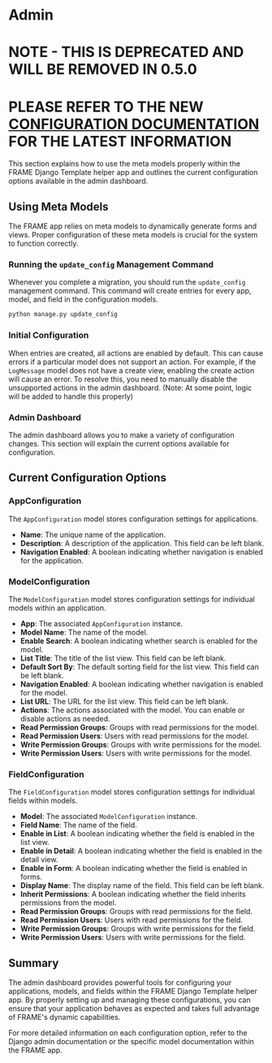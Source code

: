 # Admin

# NOTE - THIS IS DEPRECATED AND WILL BE REMOVED IN 0.5.0
# PLEASE REFER TO THE NEW [CONFIGURATION DOCUMENTATION](configuration.md) FOR THE LATEST INFORMATION
This section explains how to use the meta models properly within the FRAME Django Template helper app and outlines the current configuration options available in the admin dashboard.

## Using Meta Models

The FRAME app relies on meta models to dynamically generate forms and views. Proper configuration of these meta models is crucial for the system to function correctly.

### Running the `update_config` Management Command

Whenever you complete a migration, you should run the `update_config` management command. This command will create entries for every app, model, and field in the configuration models.
```bash
python manage.py update_config
```

### Initial Configuration

When entries are created, all actions are enabled by default. This can cause errors if a particular model does not support an action. For example, if the `LogMessage` model does not have a create view, enabling the create action will cause an error. To resolve this, you need to manually disable the unsupported actions in the admin dashboard. (Note: At some point, logic will be added to handle this properly)

### Admin Dashboard

The admin dashboard allows you to make a variety of configuration changes. This section will explain the current options available for configuration.

## Current Configuration Options

### AppConfiguration

The `AppConfiguration` model stores configuration settings for applications.

- **Name**: The unique name of the application.
- **Description**: A description of the application. This field can be left blank.
- **Navigation Enabled**: A boolean indicating whether navigation is enabled for the application.

### ModelConfiguration

The `ModelConfiguration` model stores configuration settings for individual models within an application.

- **App**: The associated `AppConfiguration` instance.
- **Model Name**: The name of the model.
- **Enable Search**: A boolean indicating whether search is enabled for the model.
- **List Title**: The title of the list view. This field can be left blank.
- **Default Sort By**: The default sorting field for the list view. This field can be left blank.
- **Navigation Enabled**: A boolean indicating whether navigation is enabled for the model.
- **List URL**: The URL for the list view. This field can be left blank.
- **Actions**: The actions associated with the model. You can enable or disable actions as needed.
- **Read Permission Groups**: Groups with read permissions for the model.
- **Read Permission Users**: Users with read permissions for the model.
- **Write Permission Groups**: Groups with write permissions for the model.
- **Write Permission Users**: Users with write permissions for the model.

### FieldConfiguration

The `FieldConfiguration` model stores configuration settings for individual fields within models.

- **Model**: The associated `ModelConfiguration` instance.
- **Field Name**: The name of the field.
- **Enable in List**: A boolean indicating whether the field is enabled in the list view.
- **Enable in Detail**: A boolean indicating whether the field is enabled in the detail view.
- **Enable in Form**: A boolean indicating whether the field is enabled in forms.
- **Display Name**: The display name of the field. This field can be left blank.
- **Inherit Permissions**: A boolean indicating whether the field inherits permissions from the model.
- **Read Permission Groups**: Groups with read permissions for the field.
- **Read Permission Users**: Users with read permissions for the field.
- **Write Permission Groups**: Groups with write permissions for the field.
- **Write Permission Users**: Users with write permissions for the field.

## Summary

The admin dashboard provides powerful tools for configuring your applications, models, and fields within the FRAME Django Template helper app. By properly setting up and managing these configurations, you can ensure that your application behaves as expected and takes full advantage of FRAME's dynamic capabilities.

For more detailed information on each configuration option, refer to the Django admin documentation or the specific model documentation within the FRAME app.
